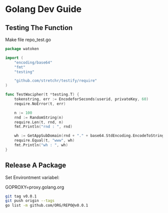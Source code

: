 # Golang Dev Guide

## Testing The Function
Make file repo_test.go

```go
package watoken

import (
	"encoding/base64"
	"fmt"
	"testing"

	"github.com/stretchr/testify/require"
)

func TestWacipher(t *testing.T) {
	tokenstring, err := EncodeforSeconds(userid, privateKey, 60)
    require.NoError(t, err)

	n := 100
	rnd := RandomString(n)
    require.Len(t, rnd, n)
	fmt.Println("rnd : ", rnd)

	wh := GetAppSubDomain(rnd + "." + base64.StdEncoding.EncodeToString([]byte("https://www.gombel.com/js/sapi.asp")))
	require.Equal(t, "www", wh)
    fmt.Println("wh : ", wh)
}
```

## Release A Package

Set Environtment variabel:

GOPROXY=proxy.golang.org

```sh
git tag v0.0.1
git push origin --tags
go list -m github.com/ORG/REPO@v0.0.1
```